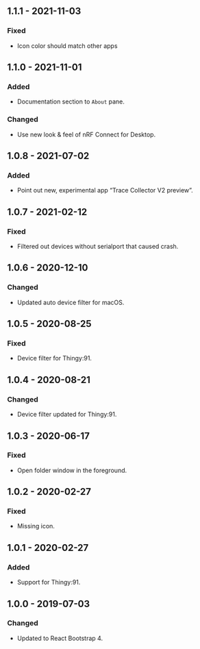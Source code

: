 ## 1.1.1 - 2021-11-03
### Fixed
- Icon color should match other apps

## 1.1.0 - 2021-11-01
### Added
- Documentation section to `About` pane.
### Changed
- Use new look & feel of nRF Connect for Desktop.

## 1.0.8 - 2021-07-02
### Added
- Point out new, experimental app “Trace Collector V2 preview”.

## 1.0.7 - 2021-02-12
### Fixed
- Filtered out devices without serialport that caused crash.

## 1.0.6 - 2020-12-10
### Changed
- Updated auto device filter for macOS.

## 1.0.5 - 2020-08-25
### Fixed
- Device filter for Thingy:91.

## 1.0.4 - 2020-08-21
### Changed
- Device filter updated for Thingy:91.

## 1.0.3 - 2020-06-17
### Fixed
- Open folder window in the foreground.

## 1.0.2 - 2020-02-27
### Fixed
- Missing icon.

## 1.0.1 - 2020-02-27
### Added
- Support for Thingy:91.

## 1.0.0 - 2019-07-03
### Changed
- Updated to React Bootstrap 4.
